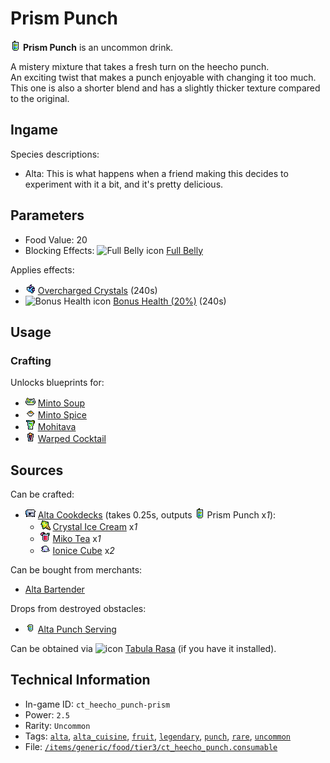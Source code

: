 # Prism Punch

<img src="https://raw.githubusercontent.com/Ceterai/Enternia/main/items/generic/food/tier3/ct_heecho_punch.png" alt="Prism Punch icon" loading="lazy" height="16px" width="auto" /> **Prism Punch** is an uncommon drink.

A mistery mixture that takes a fresh turn on the heecho punch.  
An exciting twist that makes a punch enjoyable with changing it too much. This one is also a shorter blend and has a slightly thicker texture compared to the original.

## Ingame

Species descriptions:

- Alta: This is what happens when a friend making this decides to experiment with it a bit, and it's pretty delicious.

## Parameters

- Food Value: 20
- Blocking Effects: <img src="https://starbounder.org/mediawiki/images/6/60/Status_Well_Fed.png" alt="Full Belly icon" loading="lazy" height="16px" width="16px" /> [Full Belly](https://starbounder.org/Full_Belly)

Applies effects:

- <img src="https://raw.githubusercontent.com/Ceterai/Enternia/main/stats/effects/ct_overcharged_crystals.png" alt="Overcharged Crystals icon" loading="lazy" height="16px" width="auto" /> [Overcharged Crystals](https://ceterai.github.io/MyEnternia/Wiki/OverchargedCrystals) (240s)
- <img src="https://starbounder.org/mediawiki/images/thumb/1/16/Status_Health_Boost.png/48px-Status_Health_Boost.png" alt="Bonus Health icon" loading="lazy" height="16px" width="16px" /> [Bonus Health (20%)](https://starbounder.org/Status_Effects#Stat_Boosts) (240s)

## Usage

### Crafting

Unlocks blueprints for:

- <img src="https://raw.githubusercontent.com/Ceterai/Enternia/main/items/generic/food/tier4/ct_minto_soup.png" alt="Minto Soup icon" loading="lazy" height="16px" width="auto" /> [Minto Soup](https://ceterai.github.io/MyEnternia/Wiki/MintoSoup)
- <img src="https://raw.githubusercontent.com/Ceterai/Enternia/main/items/generic/food/other/ct_minto_spice.png" alt="Minto Spice icon" loading="lazy" height="16px" width="auto" /> [Minto Spice](https://ceterai.github.io/MyEnternia/Wiki/MintoSpice)
- <img src="https://raw.githubusercontent.com/Ceterai/Enternia/main/items/generic/food/tier4/ct_mohitava_cocktail.png" alt="Mohitava icon" loading="lazy" height="16px" width="auto" /> [Mohitava](https://ceterai.github.io/MyEnternia/Wiki/Mohitava)
- <img src="https://raw.githubusercontent.com/Ceterai/Enternia/main/items/generic/food/tier4/ct_warped_cocktail.png" alt="Warped Cocktail icon" loading="lazy" height="16px" width="auto" /> [Warped Cocktail](https://ceterai.github.io/MyEnternia/Wiki/WarpedCocktail)

## Sources

Can be crafted:

- ![ ](https://raw.githubusercontent.com/Ceterai/Enternia/main/objects/alta/cooking/cookdecks/icon.png) [Alta Cookdecks](https://ceterai.github.io/MyEnternia/Wiki/AltaCookdecks) (takes 0.25s, outputs <img src="https://raw.githubusercontent.com/Ceterai/Enternia/main/items/generic/food/tier3/ct_heecho_punch.png" alt="Prism Punch icon" loading="lazy" height="16px" width="auto" /> Prism Punch x*1*):
  - <img src="https://raw.githubusercontent.com/Ceterai/Enternia/main/items/generic/food/tier2/ct_crystal_icecream.png" alt="Crystal Ice Cream icon" loading="lazy" height="16px" width="auto" /> [Crystal Ice Cream](https://ceterai.github.io/MyEnternia/Wiki/CrystalIceCream) x*1*
  - <img src="https://raw.githubusercontent.com/Ceterai/Enternia/main/items/generic/food/tier2/ct_miko_tea.png" alt="Miko Tea icon" loading="lazy" height="16px" width="auto" /> [Miko Tea](https://ceterai.github.io/MyEnternia/Wiki/MikoTea) x*1*
  - <img src="https://raw.githubusercontent.com/Ceterai/Enternia/main/items/generic/food/other/ct_ionice_cube.png" alt="Ionice Cube icon" loading="lazy" height="16px" width="auto" /> [Ionice Cube](https://ceterai.github.io/MyEnternia/Wiki/IoniceCube) x*2*

Can be bought from merchants:

- [Alta Bartender](https://ceterai.github.io/MyEnternia/Wiki/AltaBartender)

Drops from destroyed obstacles:

- <img src="https://raw.githubusercontent.com/Ceterai/Enternia/main/objects/alta/special/food/punch/icon.png" alt="Alta Punch Serving icon" loading="lazy" height="16px" width="auto" /> [Alta Punch Serving](https://ceterai.github.io/MyEnternia/Wiki/AltaPunchServing)

Can be obtained via <img src="https://steamuserimages-a.akamaihd.net/ugc/263843960696222713/3EC9A7C005541F7D577EBCB8C5736B4EFC9973D6/" alt="icon" width="8" height="12"/> [Tabula Rasa](https://community.playstarbound.com/resources/the-tabula-rasa.3222/) (if you have it installed).

## Technical Information

- In-game ID: `ct_heecho_punch-prism`
- Power: `2.5`
- Rarity: `Uncommon`
- Tags: [`alta`](https://ceterai.github.io/MyEnternia/Wiki/Tags/Alta), [`alta_cuisine`](https://ceterai.github.io/MyEnternia/Wiki/Tags/AltaCuisine), [`fruit`](https://ceterai.github.io/MyEnternia/Wiki/Tags/Fruit), [`legendary`](https://ceterai.github.io/MyEnternia/Wiki/Tags/Legendary), [`punch`](https://ceterai.github.io/MyEnternia/Wiki/Tags/Punch), [`rare`](https://ceterai.github.io/MyEnternia/Wiki/Tags/Rare), [`uncommon`](https://ceterai.github.io/MyEnternia/Wiki/Tags/Uncommon)
- File: [`/items/generic/food/tier3/ct_heecho_punch.consumable`](https://github.com/Ceterai/Enternia/blob/main/items/generic/food/tier3/ct_heecho_punch.consumable)
